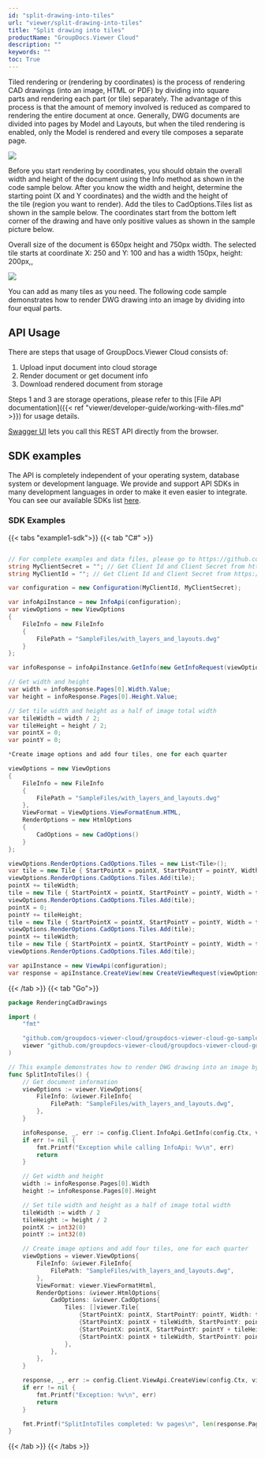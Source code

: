 ```yaml
---
id: "split-drawing-into-tiles"
url: "viewer/split-drawing-into-tiles"
title: "Split drawing into tiles"
productName: "GroupDocs.Viewer Cloud"
description: ""
keywords: ""
toc: True
---
```


Tiled rendering or (rendering by coordinates) is the process of rendering CAD drawings (into an image, HTML or PDF) by dividing into square parts and rendering each part (or tile) separately. The advantage of this process is that the amount of memory involved is reduced as compared to rendering the entire document at once. Generally, DWG documents are divided into pages by Model and Layouts, but when the tiled rendering is enabled, only the Model is rendered and every tile composes a separate page.

![](/viewer/images/Shesternya.jpg)

Before you start rendering by coordinates, you should obtain the overall width and height of the document using the Info method as shown in the code sample below. After you know the width and height, determine the starting point (X and Y coordinates) and the width and the height of the tile (region you want to render). Add the tiles to CadOptions.Tiles list as shown in the sample below. The coordinates start from the bottom left corner of the drawing and have only positive values as shown in the sample picture below.

Overall size of the document is 650px height and 750px width. The selected tile starts at coordinate X: 250 and Y: 100 and has a width 150px, height: 200px,,

![](/viewer/images/coordinates.jpg)

You can add as many tiles as you need.
The following code sample demonstrates how to render DWG drawing into an image by dividing into four equal parts.

## API Usage

There are steps that usage of GroupDocs.Viewer Cloud consists of:

1. Upload input document into cloud storage
1. Render document or get document info
1. Download rendered document from storage

Steps 1 and 3 are storage operations, please refer to this [File API documentation]({{< ref "viewer/developer-guide/working-with-files.md" >}}) for usage details.

[Swagger UI](https://apireference.groupdocs.cloud/viewer/) lets you call this REST API directly from the browser.

## SDK examples

The API is completely independent of your operating system, database system or development language. We provide and support API SDKs in many development languages in order to make it even easier to integrate. You can see our available SDKs list [here](https://github.com/groupdocs-viewer-cloud).

### SDK Examples ###

{{< tabs "example1-sdk">}}
{{< tab "C#" >}}
```cs

// For complete examples and data files, please go to https://github.com/groupdocs-viewer-cloud/groupdocs-viewer-cloud-dotnet-samples
string MyClientSecret = ""; // Get Client Id and Client Secret from https://dashboard.groupdocs.cloud
string MyClientId = ""; // Get Client Id and Client Secret from https://dashboard.groupdocs.cloud

var configuration = new Configuration(MyClientId, MyClientSecret);

var infoApiInstance = new InfoApi(configuration);
var viewOptions = new ViewOptions
{
    FileInfo = new FileInfo
    {
        FilePath = "SampleFiles/with_layers_and_layouts.dwg"
    }
};

var infoResponse = infoApiInstance.GetInfo(new GetInfoRequest(viewOptions));

// Get width and height
var width = infoResponse.Pages[0].Width.Value;
var height = infoResponse.Pages[0].Height.Value;

// Set tile width and height as a half of image total width
var tileWidth = width / 2;
var tileHeight = height / 2;
var pointX = 0;
var pointY = 0;

*Create image options and add four tiles, one for each quarter

viewOptions = new ViewOptions
{
    FileInfo = new FileInfo
    {
        FilePath = "SampleFiles/with_layers_and_layouts.dwg"
    },
    ViewFormat = ViewOptions.ViewFormatEnum.HTML,
    RenderOptions = new HtmlOptions
    {
        CadOptions = new CadOptions()
    }
};

viewOptions.RenderOptions.CadOptions.Tiles = new List<Tile>();
var tile = new Tile { StartPointX = pointX, StartPointY = pointY, Width = tileWidth, Height = tileHeight };
viewOptions.RenderOptions.CadOptions.Tiles.Add(tile);
pointX += tileWidth;
tile = new Tile { StartPointX = pointX, StartPointY = pointY, Width = tileWidth, Height = tileHeight };
viewOptions.RenderOptions.CadOptions.Tiles.Add(tile);
pointX = 0;
pointY += tileHeight;
tile = new Tile { StartPointX = pointX, StartPointY = pointY, Width = tileWidth, Height = tileHeight };
viewOptions.RenderOptions.CadOptions.Tiles.Add(tile);
pointX += tileWidth;
tile = new Tile { StartPointX = pointX, StartPointY = pointY, Width = tileWidth, Height = tileHeight };
viewOptions.RenderOptions.CadOptions.Tiles.Add(tile);

var apiInstance = new ViewApi(configuration);
var response = apiInstance.CreateView(new CreateViewRequest(viewOptions));

```
{{< /tab >}}
{{< tab "Go">}}
```go
package RenderingCadDrawings

import (
    "fmt"

    "github.com/groupdocs-viewer-cloud/groupdocs-viewer-cloud-go-samples/config"
    viewer "github.com/groupdocs-viewer-cloud/groupdocs-viewer-cloud-go/models"
)

// This example demonstrates how to render DWG drawing into an image by dividing it into four equal parts
func SplitIntoTiles() {
    // Get document information
    viewOptions := viewer.ViewOptions{
        FileInfo: &viewer.FileInfo{
            FilePath: "SampleFiles/with_layers_and_layouts.dwg",
        },
    }

    infoResponse, _, err := config.Client.InfoApi.GetInfo(config.Ctx, viewOptions)
    if err != nil {
        fmt.Printf("Exception while calling InfoApi: %v\n", err)
        return
    }

    // Get width and height
    width := infoResponse.Pages[0].Width
    height := infoResponse.Pages[0].Height

    // Set tile width and height as a half of image total width
    tileWidth := width / 2
    tileHeight := height / 2
    pointX := int32(0)
    pointY := int32(0)

    // Create image options and add four tiles, one for each quarter
    viewOptions = viewer.ViewOptions{
        FileInfo: &viewer.FileInfo{
            FilePath: "SampleFiles/with_layers_and_layouts.dwg",
        },
        ViewFormat: viewer.ViewFormatHtml,
        RenderOptions: &viewer.HtmlOptions{
            CadOptions: &viewer.CadOptions{
                Tiles: []viewer.Tile{
                    {StartPointX: pointX, StartPointY: pointY, Width: tileWidth, Height: tileHeight},
                    {StartPointX: pointX + tileWidth, StartPointY: pointY, Width: tileWidth, Height: tileHeight},
                    {StartPointX: pointX, StartPointY: pointY + tileHeight, Width: tileWidth, Height: tileHeight},
                    {StartPointX: pointX + tileWidth, StartPointY: pointY + tileHeight, Width: tileWidth, Height: tileHeight},
                },
            },
        },
    }

    response, _, err := config.Client.ViewApi.CreateView(config.Ctx, viewOptions)
    if err != nil {
        fmt.Printf("Exception: %v\n", err)
        return
    }

    fmt.Printf("SplitIntoTiles completed: %v pages\n", len(response.Pages))
}
```
{{< /tab >}}
{{< /tabs >}}
